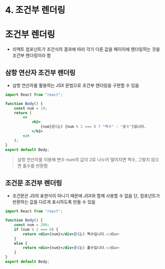 # 4. 조건부 렌더링

# 조건부 렌더링

- 리액트 컴포넌트가 조건식의 결과에 따라 각기 다른 값을 페이지에 렌더링하는 것을 조건부 렌더링이라 함

## 삼항 연산자 조건부 렌더링

- 삼항 연산자를 활용하는 JSX 문법으로 조건부 렌더링을 구현할 수 있음

```jsx
import React from "react";

function Body() {
	const num = 19;
	return (
		<>
			<h2>
				{num}은(는) {num % 2 === 0 ? "짝수" : "홀수"}입니다.
			</h2>
		</>
	);
}
export default Body;
```

> 삼항 연산자를 이용해 변수  num의 값이 2로 나누어 떨어지면 짝수, 그렇지 않으면 홀수를 반환함
> 

## 조건문 조건부 렌더링

- 조건문은 JS의 표현식이 아니기 때문에 JSX와 함께 사용할 수 없음 단, 컴포넌트가 반환하는 값을 다르게 표시하도록 만들 수 있음

```jsx
import React from "react";

function Body() {
	const num = 200;
	if (num % 2 === 0) {
		return <div>{num}</div>은(는) 짝수입니다.</div>
	}
	else {
		return <div>{num}</div>은(는) 홀수입니다.</div>
	}
}
export default Body;
```
